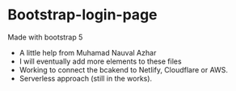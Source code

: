 # Bootstrap-login-page
Made with bootstrap 5
- A little help from Muhamad Nauval Azhar
- I will eventually add more elements to these files
- Working to connect the bcakend to Netlify, Cloudflare or AWS.
- Serverless approach (still in the works).
